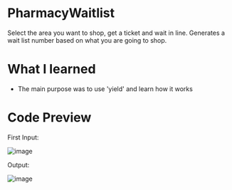 # PharmacyWaitlist
Select the area you want to shop, get a ticket and wait in line.
Generates a wait list number based on what you are going to shop.

# What I learned
* The main purpose was to use 'yield' and learn how it works

# Code Preview
First Input:

![image](https://github.com/EduardoMGuillen/PharmacyWaitlist/assets/159742202/35936c74-7c65-44c6-9ed6-6bcb0500e374)

Output:

![image](https://github.com/EduardoMGuillen/PharmacyWaitlist/assets/159742202/d43e5ca9-8717-439a-9e6b-c4defe02ff7a)
